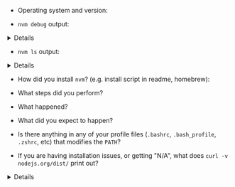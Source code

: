
<!-- Thank you for being interested in nvm! Please help us by filling out the following form if you‘re having trouble. If you have a feature request, or some other question, please feel free to clear out the form. Thanks! -->

- Operating system and version:

- `nvm debug` output:
<details>
<!-- do not delete the following blank line -->

```sh

```
</details>

- `nvm ls` output:
<details>
<!-- do not delete the following blank line -->

```sh

```
</details>

- How did you install `nvm`? (e.g. install script in readme, homebrew):

- What steps did you perform?

- What happened?

- What did you expect to happen?

- Is there anything in any of your profile files (`.bashrc`, `.bash_profile`, `.zshrc`, etc) that modifies the `PATH`?

- If you are having installation issues, or getting "N/A", what does `curl -v nodejs.org/dist/` print out?
<details>
<!-- do not delete the following blank line -->

```sh
```
</details>
